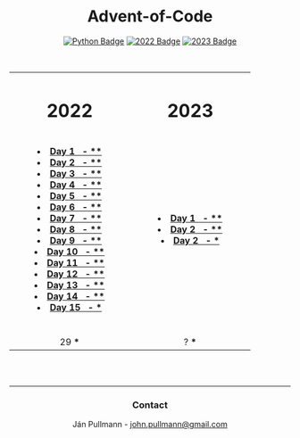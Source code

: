 <a name="readme-top"></a>

<div align = center>

# Advent-of-Code

[![Python Badge]][Python]
[![2022 Badge]](#2022)
[![2023 Badge]](#2023)

<br>
</div>




<table>
    <tr>
        <th>
            <h1 align="center"> 
              <b>2022</b>
            </h1>
            <img width="200">
        </th>
        <th>
            <h1 align="center"> 
              <b>2023</b>
            </h1>
          <img width="200">
        </th>
    </tr>
    <tr>
    </tr>
    <tr>
        <td align="center">
            <p>
                <li><b><a href="https://github.com/JohnPullmann/Advent-of-Code/tree/main/2022/day01">Day 1&nbsp;&nbsp; - **</a></b></li>
                <li><b><a href="https://github.com/JohnPullmann/Advent-of-Code/tree/main/2022/day02">Day 2&nbsp;&nbsp; - **</a></b></li>
                <li><b><a href="https://github.com/JohnPullmann/Advent-of-Code/tree/main/2022/day03">Day 3&nbsp;&nbsp; - **</a></b></li>
                <li><b><a href="https://github.com/JohnPullmann/Advent-of-Code/tree/main/2022/day04">Day 4&nbsp;&nbsp; - **</a></b></li>
                <li><b><a href="https://github.com/JohnPullmann/Advent-of-Code/tree/main/2022/day05">Day 5&nbsp;&nbsp; - **</a></b></li>
                <li><b><a href="https://github.com/JohnPullmann/Advent-of-Code/tree/main/2022/day06">Day 6&nbsp;&nbsp; - **</a></b></li>
                <li><b><a href="https://github.com/JohnPullmann/Advent-of-Code/tree/main/2022/day07">Day 7&nbsp;&nbsp; - **</a></b></li>
                <li><b><a href="https://github.com/JohnPullmann/Advent-of-Code/tree/main/2022/day08">Day 8&nbsp;&nbsp; - **</a></b></li>
                <li><b><a href="https://github.com/JohnPullmann/Advent-of-Code/tree/main/2022/day09">Day 9&nbsp;&nbsp; - **</a></b></li>
                <li><b><a href="https://github.com/JohnPullmann/Advent-of-Code/tree/main/2022/day10">Day 10&nbsp;&nbsp; - **</a></b></li>
                <li><b><a href="https://github.com/JohnPullmann/Advent-of-Code/tree/main/2022/day11">Day 11&nbsp;&nbsp; - **</a></b></li>
                <li><b><a href="https://github.com/JohnPullmann/Advent-of-Code/tree/main/2022/day12">Day 12&nbsp;&nbsp; - **</a></b></li>
                <li><b><a href="https://github.com/JohnPullmann/Advent-of-Code/tree/main/2022/day13">Day 13&nbsp;&nbsp; - **</a></b></li>
                <li><b><a href="https://github.com/JohnPullmann/Advent-of-Code/tree/main/2022/day14">Day 14&nbsp;&nbsp; - **</a></b></li>
                <li><b><a href="https://github.com/JohnPullmann/Advent-of-Code/tree/main/2022/day15">Day 15&nbsp;&nbsp; - *</a></b></li>
                <br>
            </p>
        </td>
        <td align="center">
            <p>
                <li><b><a href="https://github.com/JohnPullmann/Advent-of-Code/tree/main/2023/day01">Day 1&nbsp;&nbsp; - **</a></b></li>
                <li><b><a href="https://github.com/JohnPullmann/Advent-of-Code/tree/main/2023/day02">Day 2&nbsp;&nbsp; - **</a></b></li>
                <li><b><a href="https://github.com/JohnPullmann/Advent-of-Code/tree/main/2023/day03">Day 2&nbsp;&nbsp; - *</a></b></li>
                <br>
            </p>
        </td>
    </tr>
    <tr>
            <td align="center">
                29 <b>*</b>
            </td>
            <td align="center">
                ? <b>*</b>
            </td>
    </tr>
</table>


<!-- CONTACT -->
<br><br>
<div align = center>

---

### **Contact**

Ján Pullmann - john.pullmann@gmail.com
</div>


<!-- LINKS -->
[2022 Badge]: https://img.shields.io/badge/2022-b02a2a?style=for-the-badge
[2022]: #2022
[2023 Badge]: https://img.shields.io/badge/2023-0c700c?style=for-the-badge
[2023]: #2023

[Python Badge]: https://img.shields.io/badge/Python-3776ab?logo=python&logoColor=fff&style=for-the-badge
[Python]: https://www.python.org/
